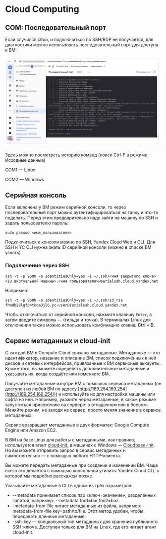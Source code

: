 # Cloud Computing

## COM: Последовательный порт

Если случился сбой, и подключиться по SSH/RDP не получается, для диагностики можно использовать последовательный порт для доступа к ВМ:

![](<../../.gitbook/assets/изображение (1).png>)

Здесь можно посмотреть историю команд (поиск Ctrl-F в режиме Исходные данные)

COM1 — Linux

COM2 — Windows

## Серийная консоль

Если включена у ВМ режим серийной консоли, то через последовательный порт можно аутентифицироваться на тачку и что-то поделать. Перед этим предварительно надо зайти на машину по SSH и задать пользователю пароль:

```
sudo passwd <имя_пользователя> 
```

Подключиться к консоли можно по SSH, Yandex Cloud Web и CLI. Для SSH и YC CLI нужна знать ID серийной консоли (можно в списке ВМ узнать)

### Подключение через SSH

```
ssh -t -p 9600 -o IdentitiesOnly=yes -i ~/.ssh/<имя закрытого ключа> <ID виртуальной машины>.<имя пользователя>@serialssh.cloud.yandex.net
```

Например:

```
ssh -t -p 9600 -o IdentitiesOnly=yes -i ~/.ssh/id_rsa fhm0b28lgfp4tkoa3jl6.yc-user@serialssh.cloud.yandex.net
```

Чтобы отключиться от серийной консоли, нажмите клавишу `Enter`, а затем введите символы `~.` (тильда и точка). В терминалах Linux для отключения также можно использовать комбинацию клавиш **Ctrl + D**.

## Сервис метаданных и cloud-init

С каждой ВМ в Compute Cloud связаны метаданные. Метаданные  — это идентификатор, название и описание ВМ, список подключённых к ней дисков и сетевых интерфейсов, привязанные к ВМ сервисные аккаунты. Кроме того, вы можете определять дополнительные метаданные и указывать их, когда создаёте или изменяете ВМ.

Получайте метаданные изнутри ВМ с помощью сервиса метаданных (он доступен из любой ВМ по адресу [http://169.254.169.254](http://169.254.169.254/)) и используйте их для настройки машины или софта на ней. Например, укажите через метаданные, в каком режиме запуститься приложению на сервере: в отладочном или в боевом. Меняйте режим, не заходя на сервер, просто меняя значение в сервисе метаданных.

Сервис возвращает метаданные в двух форматах: Google Compute Engine или Amazon EC2.

В ВМ на базе Linux для работы с метаданными, как правило, используется агент [cloud-init](https://cloud-init.io/), в машинах с Windows — [Cloudbase-Init](https://cloudbase.it/cloudbase-init/). Но вы можете отправить запрос в сервис метаданных и самостоятельно — с помощью любого HTTP-клиента.

Вы можете передать метаданные при создании и изменении ВМ. Чаще всего это делается с помощью консольной утилиты Yandex Cloud CLI, о которой мы подробно расскажем позже.

Указывайте метаданные в CLI в одном из трёх параметров:

* \--metadata принимает список пар «ключ=значение», разделённых запятой, например:  --metadata foo1=bar,foo2=baz.
* \-metadata-from-file читает метаданные из файла, например:  -metadata-from-file key=path/to/file. Этот метод удобен, чтобы передавать длинные метаданные.
* \-ssh-key — специальный тип метаданных для хранения публичного SSH-ключа. Доступен только для ВМ на Linux, где его читает агент cloud-init.
